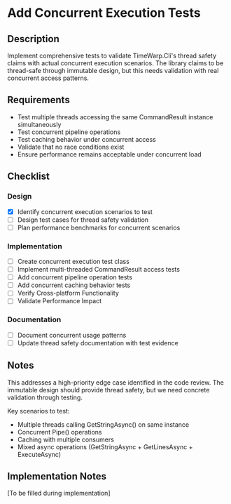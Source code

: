 # Add Concurrent Execution Tests

## Description

Implement comprehensive tests to validate TimeWarp.Cli's thread safety claims with actual concurrent execution scenarios. The library claims to be thread-safe through immutable design, but this needs validation with real concurrent access patterns.

## Requirements

- Test multiple threads accessing the same CommandResult instance simultaneously
- Test concurrent pipeline operations
- Test caching behavior under concurrent access
- Validate that no race conditions exist
- Ensure performance remains acceptable under concurrent load

## Checklist

### Design
- [x] Identify concurrent execution scenarios to test
- [ ] Design test cases for thread safety validation
- [ ] Plan performance benchmarks for concurrent scenarios

### Implementation
- [ ] Create concurrent execution test class
- [ ] Implement multi-threaded CommandResult access tests
- [ ] Add concurrent pipeline operation tests
- [ ] Add concurrent caching behavior tests
- [ ] Verify Cross-platform Functionality
- [ ] Validate Performance Impact

### Documentation
- [ ] Document concurrent usage patterns
- [ ] Update thread safety documentation with test evidence

## Notes

This addresses a high-priority edge case identified in the code review. The immutable design should provide thread safety, but we need concrete validation through testing.

Key scenarios to test:
- Multiple threads calling GetStringAsync() on same instance
- Concurrent Pipe() operations
- Caching with multiple consumers
- Mixed async operations (GetStringAsync + GetLinesAsync + ExecuteAsync)

## Implementation Notes

[To be filled during implementation]